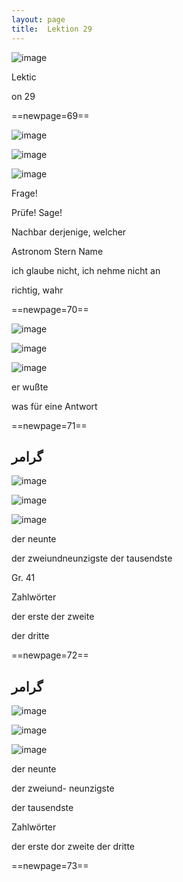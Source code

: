 ```yaml
---
layout: page
title:  Lektion 29
---
```



![image](assets/s/071.png-03.png)

Lektic



on 29



==newpage=69==

![image](assets/s/072.png-02.png)

![image](assets/s/2col/072.png-08_1L.png)

![image](assets/s/2col/072.png-08_2R.png)

Frage!

Prüfe! Sage!

Nachbar derjenige, welcher



Astronom Stern Name

ich glaube nicht, ich nehme nicht an

richtig, wahr



==newpage=70==

![image](assets/s/073.png-02.png)

![image](assets/s/2col/073.png-09_1L.png)

![image](assets/s/2col/073.png-09_2R.png)

er wußte



was für eine Antwort



==newpage=71==

## گرامر

![image](assets/s/074.png-03.png)

![image](assets/s/2col/074.png-05_1L.png)

![image](assets/s/2col/074.png-05_2R.png)

der neunte

der zweiundneunzigste der tausendste



Gr. 41

Zahlwörter

der erste der zweite

der dritte



==newpage=72==

## گرامر

![image](assets/s/075.png-03.png)

![image](assets/s/2col/075.png-06_1L.png)

![image](assets/s/2col/075.png-06_2R.png)

der neunte

der zweiund- neunzigste

der tausendste



Zahlwörter

der erste dor zweite der dritte



==newpage=73==

